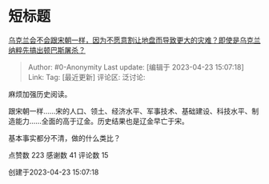 # 短标题
[乌克兰会不会跟宋朝一样，因为不愿意割让地盘而导致更大的灾难？即使是乌克兰纳粹先搞出顿巴斯屠杀？](https://www.zhihu.com/question/579043838/answer/2997053828)

> Author: #0-Anonymity
> Last update: [编辑于 2023-04-23 15:07:18]
> Link:
> Tag: [最近更新]
> 评论区:
> 泛讨论:

麻烦加强历史阅读。

跟宋朝一样……宋的人口、领土、经济水平、军事技术、基础建设、科技水平、制造能力……全面的高于辽金。历史结果也是辽金早亡于宋。

基本事实都分不清，做的什么类比？

点赞数 223
感谢数 41
评论数 15

创建于2023-04-23 15:07:18